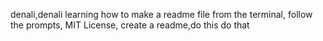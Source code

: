 denali,denali learning how to make a readme file from the terminal, follow the prompts, MIT License, create a readme,do this do that